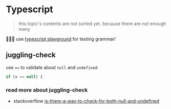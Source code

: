 # Typescript

> this topic's contents are not sorted yet. because there are not enough many

👨🏻‍⚕️ use [typescript playground](https://www.typescriptlang.org/play?#code/PTAEHUFMBsGMHsC2lQBd5oBYoCoE8AHSAZVgCcBLA1UABWgEM8BzM+AVwDsATAGiwoBnUENANQAd0gAjQRVSQAUCEmYKsTKGYUAbpGF4OY0BoadYKdJMoL+gzAzIoz3UNEiPOofEVKVqAHSKymAAmkYI7NCuqGqcANag8ABmIjQUXrFOKBJMggBcISGgoAC0oACCbvCwDKgU8JkY7p7ehCTkVDQS2E6gnPCxGcwmZqDSTgzxxWWVoASMFmgYkAAeRJTInN3ymj4d-jSCeNsMq-wuoPaOltigAKoASgAywhK7SbGQZIIz5VWCFzSeCrZagNYbChbHaxUDcCjJZLfSDbExIAgUdxkUBIursJzCFJtXydajBBCcQQ0MwAUVWDEQC0gADVHBQGNJ3KAALygABEAAkYNAMOB4GRonzFBTBPB3AERcwABS0+mM9ysygc9wASnJjVl8sVStQ7SJqoZTM17M5kD1xRwzQ8ZC8iHFzmB7BoXzcZmY7AYzEg-Fg0HUiQ58D0Ii8fLplvcgj5SWxfPADlQAHJhAA5SASPlBFQAeS+ZHegmDWkgR1QjgUrmkeFATjdOmGWH0KAQiGhwkuPok4uiIgMHGxCyYrA4PCCJSAA) for testing grammar!

## juggling-check

use `==` to validate about `null` and `undefined`.

```js
if (x == null) {
```

### read more about juggling-check

- stackoverflow [is-there-a-way-to-check-for-both-null-and-undefined](https://stackoverflow.com/questions/28975896/is-there-a-way-to-check-for-both-null-and-undefined)
